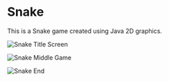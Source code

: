 # Snake
This is a Snake game created using Java 2D graphics.

![Snake Title Screen](https://user-images.githubusercontent.com/59785334/90966667-f75de600-e489-11ea-9325-d65515c1e881.JPG)

![Snake Middle Game](https://user-images.githubusercontent.com/59785334/90966670-017fe480-e48a-11ea-9b63-c16fe4852a6a.JPG)

![Snake End](https://user-images.githubusercontent.com/59785334/90966672-0a70b600-e48a-11ea-9247-3ad45130c857.JPG)
